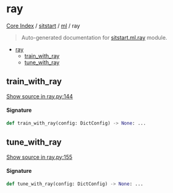 # ray

[Core Index](../../README.md#core-index) / [sitstart](../index.md#sitstart) / [ml](./index.md#ml) / ray

> Auto-generated documentation for [sitstart.ml.ray](../../../python/sitstart/ml/ray.py) module.

- [ray](#ray)
  - [train_with_ray](#train_with_ray)
  - [tune_with_ray](#tune_with_ray)

## train_with_ray

[Show source in ray.py:144](../../../python/sitstart/ml/ray.py#L144)

#### Signature

```python
def train_with_ray(config: DictConfig) -> None: ...
```



## tune_with_ray

[Show source in ray.py:155](../../../python/sitstart/ml/ray.py#L155)

#### Signature

```python
def tune_with_ray(config: DictConfig) -> None: ...
```
